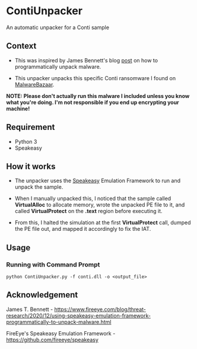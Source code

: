 # ContiUnpacker
An automatic unpacker for a Conti sample


## Context

* This was inspired by James Bennett's blog [post](https://www.fireeye.com/blog/threat-research/2020/12/using-speakeasy-emulation-framework-programmatically-to-unpack-malware.html) on how to programmatically unpack malware.


* This unpacker unpacks this specific Conti ransomware I found on [MalwareBazaar](https://bazaar.abuse.ch/sample/03b9c7a3b73f15dfc2dcb0b74f3e971fdda7d1d1e2010c6d1861043f90a2fecd/).


**NOTE: Please don't actually run this malware I included unless you know what you're doing. I'm not responsible if you end up encrypting your machine!**

## Requirement
* Python 3
* Speakeasy


## How it works

* The unpacker uses the [Speakeasy](https://github.com/fireeye/speakeasy) Emulation Framework to run and unpack the sample.

* When I manually unpacked this, I noticed that the sample called **VirtualAlloc** to allocate memory, wrote the unpacked PE file to it, and called **VirtualProtect** on the **.text** region before executing it.

* From this, I halted the simulation at the first **VirtualProtect** call, dumped the PE file out, and mapped it accordingly to fix the IAT.

## Usage

### Running with Command Prompt

```
python ContiUnpacker.py -f conti.dll -o <output_file>
```

## Acknowledgement

James T. Bennett - https://www.fireeye.com/blog/threat-research/2020/12/using-speakeasy-emulation-framework-programmatically-to-unpack-malware.html

FireEye's Speakeasy Emulation Framework - https://github.com/fireeye/speakeasy
